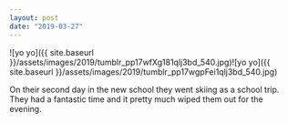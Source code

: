 ```yaml
---
layout: post
date: "2019-03-27"
---
```


![yo yo]({{ site.baseurl }}/assets/images/2019/tumblr_pp17wfXg181qlj3bd_540.jpg)![yo yo]({{ site.baseurl }}/assets/images/2019/tumblr_pp17wgpFei1qlj3bd_540.jpg)

On their second day in the new school they went skiing as a school trip. They had a fantastic time and it pretty much wiped them out for the evening.
